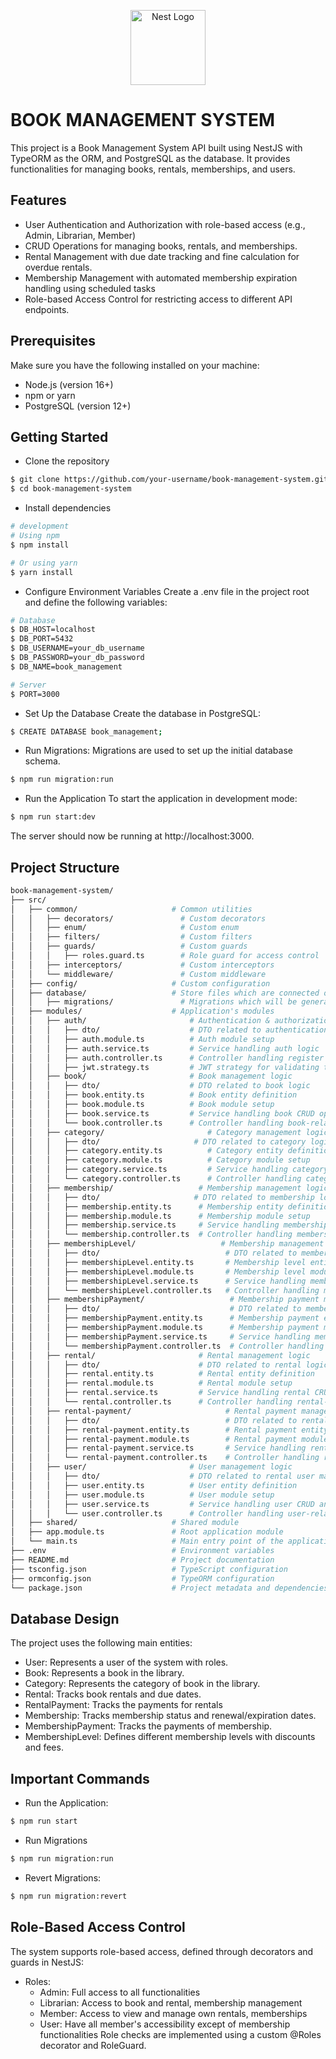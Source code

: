 <p align="center">
  <a href="http://nestjs.com/" target="blank"><img src="https://nestjs.com/img/logo-small.svg" width="120" alt="Nest Logo" /></a>
  <h1>BOOK MANAGEMENT SYSTEM</h1>
  <p>This project is a Book Management System API built using NestJS with TypeORM as the ORM, and PostgreSQL as the database. It provides functionalities for managing books, rentals, memberships, and users.</p>
</p>

## Features

- User Authentication and Authorization with role-based access (e.g., Admin, Librarian, Member)
- CRUD Operations for managing books, rentals, and memberships.
- Rental Management with due date tracking and fine calculation for overdue rentals.
- Membership Management with automated membership expiration handling using scheduled tasks
- Role-based Access Control for restricting access to different API endpoints.

## Prerequisites
Make sure you have the following installed on your machine:

- Node.js (version 16+)
- npm or yarn
- PostgreSQL (version 12+)

## Getting Started
- Clone the repository
```bash
$ git clone https://github.com/your-username/book-management-system.git
$ cd book-management-system
```
- Install dependencies
```bash
# development
# Using npm
$ npm install

# Or using yarn
$ yarn install
```

- Configure Environment Variables
Create a .env file in the project root and define the following variables:
```bash
# Database
$ DB_HOST=localhost
$ DB_PORT=5432
$ DB_USERNAME=your_db_username
$ DB_PASSWORD=your_db_password
$ DB_NAME=book_management

# Server
$ PORT=3000
```
- Set Up the Database
Create the database in PostgreSQL:
```bash
$ CREATE DATABASE book_management;
```
- Run Migrations: Migrations are used to set up the initial database schema.
```bash
$ npm run migration:run
```

- Run the Application
To start the application in development mode:
```bash
$ npm run start:dev
```
The server should now be running at http://localhost:3000.

## Project Structure
```bash
book-management-system/
├── src/
│   ├── common/                     # Common utilities
│   │   ├── decorators/               # Custom decorators
│   │   ├── enum/                     # Custom enum
│   │   ├── filters/                  # Custom filters
│   │   ├── guards/                   # Custom guards
│   │   │   ├── roles.guard.ts        # Role guard for access control   
│   │   ├── interceptors/             # Custom interceptors
│   │   └── middleware/               # Custom middleware
│   ├── config/                     # Custom configuration
│   ├── database/                   # Store files which are connected only to database
│   │   ├── migrations/               # Migrations which will be generated by typeorm
│   ├── modules/                    # Application's modules
│   │   ├── auth/                       # Authentication & authorization logic
│   │   │   ├── dto/                    # DTO related to authentication and authorization
│   │   │   ├── auth.module.ts          # Auth module setup
│   │   │   ├── auth.service.ts         # Service handling auth logic
│   │   │   ├── auth.controller.ts      # Controller handling register and login logic
│   │   │   ├── jwt.strategy.ts         # JWT strategy for validating tokens
│   │   ├── book/                       # Book management logic
│   │   │   ├── dto/                    # DTO related to book logic
│   │   │   ├── book.entity.ts          # Book entity definition
│   │   │   ├── book.module.ts          # Book module setup
│   │   │   ├── book.service.ts         # Service handling book CRUD operations
│   │   │   └── book.controller.ts      # Controller handling book-related API endpoints
│   │   ├── category/                       # Category management logic
│   │   │   ├── dto/                     # DTO related to category logic
│   │   │   ├── category.entity.ts          # Category entity definition
│   │   │   ├── category.module.ts          # Category module setup
│   │   │   ├── category.service.ts         # Service handling category CRUD operations
│   │   │   └── category.controller.ts      # Controller handling category-related API endpoints
│   │   ├── membership/                   # Membership management logic
│   │   │   ├── dto/                     # DTO related to membership logic
│   │   │   ├── membership.entity.ts      # Membership entity definition
│   │   │   ├── membership.module.ts      # Membership module setup
│   │   │   ├── membership.service.ts     # Service handling membership CRUD and renewals
│   │   │   └── membership.controller.ts  # Controller handling membership-related API endpoints
│   │   ├── membershipLevel/                   # Membership management logic
│   │   │   ├── dto/                            # DTO related to membership level logic
│   │   │   ├── membershipLevel.entity.ts       # Membership level entity definition
│   │   │   ├── membershipLevel.module.ts       # Membership level module setup
│   │   │   ├── membershipLevel.service.ts      # Service handling membership level CRUD and renewals
│   │   │   └── membershipLevel.controller.ts   # Controller handling membership level-related API endpoints
│   │   ├── membershipPayment/                   # Membership payment management logic
│   │   │   ├── dto/                             # DTO related to membership payment logic
│   │   │   ├── membershipPayment.entity.ts      # Membership payment entity definition
│   │   │   ├── membershipPayment.module.ts      # Membership payment module setup
│   │   │   ├── membershipPayment.service.ts     # Service handling membership payment CRUD and renewals
│   │   │   └── membershipPayment.controller.ts  # Controller handling membership payment-related API endpoints
│   │   ├── rental/                       # Rental management logic
│   │   │   ├── dto/                      # DTO related to rental logic
│   │   │   ├── rental.entity.ts          # Rental entity definition
│   │   │   ├── rental.module.ts          # Rental module setup
│   │   │   ├── rental.service.ts         # Service handling rental CRUD and status updates
│   │   │   └── rental.controller.ts      # Controller handling rental-related API endpoints
│   │   ├── rental-payment/                     # Rental payment management logic
│   │   │   ├── dto/                            # DTO related to rental payment logic
│   │   │   ├── rental-payment.entity.ts        # Rental payment entity definition
│   │   │   ├── rental-payment.module.ts        # Rental payment module setup
│   │   │   ├── rental-payment.service.ts       # Service handling rental payment CRUD and status updates
│   │   │   └── rental-payment.controller.ts    # Controller handling rental payment-related API endpoints
│   │   ├── user/                       # User management logic
│   │   │   ├── dto/                    # DTO related to rental user management logic
│   │   │   ├── user.entity.ts          # User entity definition
│   │   │   ├── user.module.ts          # User module setup
│   │   │   ├── user.service.ts         # Service handling user CRUD and role management
│   │   │   └── user.controller.ts      # Controller handling user-related API endpoints
│   ├── shared/                     # Shared module 
│   ├── app.module.ts               # Root application module
│   └── main.ts                     # Main entry point of the application
├── .env                            # Environment variables
├── README.md                       # Project documentation
├── tsconfig.json                   # TypeScript configuration
├── ormconfig.json                  # TypeORM configuration
└── package.json                    # Project metadata and dependencies

```
## Database Design
The project uses the following main entities:

- User: Represents a user of the system with roles.
- Book: Represents a book in the library.
- Category: Represents the category of book in the library.
- Rental: Tracks book rentals and due dates.
- RentalPayment: Tracks the payments for rentals
- Membership: Tracks membership status and renewal/expiration dates.
- MembershipPayment: Tracks the payments of membership.
- MembershipLevel: Defines different membership levels with discounts and fees.

## Important Commands
- Run the Application:
```bash
$ npm run start
```
- Run Migrations
```bash
$ npm run migration:run
```
- Revert Migrations:
```bash
$ npm run migration:revert
```

## Role-Based Access Control
The system supports role-based access, defined through decorators and guards in NestJS:

- Roles:
  - Admin: Full access to all functionalities
  - Librarian: Access to book and rental, membership management
  - Member: Access to view and manage own rentals, memberships
  - User: Have all member's accessibility except of membership functionalities
Role checks are implemented using a custom @Roles decorator and RoleGuard.